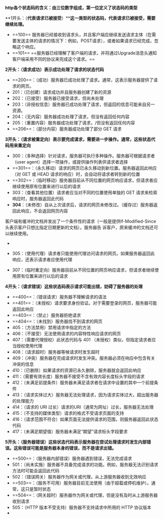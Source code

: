 **http各个状态码的含义：由三位数字组成，第一位定义了状态码的类型**

**1开头：（****代表请求已被接受****）****这一类型的状态码，代表请求已被接受，需要继续处理。**

- ==100== 服务器已经接收到请求头，并且客户端应继续发送请求主体（在需要发送主体的请求的情况下：例如，POST请求），或者如果请求已经完成，忽略这个响应。
- ==101== ==服务器已经理解了客户端的请求，并将通过Upgrade消息头通知客户端采用不同的协议来完成这个请求。==

  
  

**2开头：（请求成功）表示成功处理了请求的状态代码**

- ==200==：（成功）服务器已成功处理了请求。通常，这表示服务器提供了请求的网页。
- 201：（已创建）请求成功并且服务器创建了新的资源
- 202：（已接受）服务器已接受请求，但尚未处理
- 203：（非授权信息）服务器已成功处理了请求，但返回的信息可能来自另一资源。
- 204：（无内容）服务器成功处理了请求，但没有返回任何内容
- 205：（重置内容）服务器成功处理了请求，/但没有返回任何内容
- ==206==：（部分内容）服务器成功处理了部分 GET 请求
  

  

**3开头：（请求被重定向）表示要完成请求，需要进一步操作。通常，这些状态代码用来重定向**

- 300：（多种选择）针对请求，服务器可执行多种操作。服务器可根据请求者（user agent）选择一项操作，或提供操作列表供请求者选择
- ==301==：（永久移动）请求的网页已永久移动到新位置。服务器返回此响应（对 GET 或 HEAD 请求的响应）时，会自动将请求者转到新的位置
- ==302==：（临时移动）服务器目前从不同位置的网页响应请求，但请求者应继续使用原有位置来进行以后的请求
- 303：（查看其他位置）请求者应当对不同的位置使用单独的 GET 请求来检索响应时，服务器返回此代码
- **304**：（未修改）自从上次请求后，请求的网页未修改过。（缓存过）服务器返回此响应，不会返回网页内容

客户端有缓冲的文档并发出了一个条件性的请求（一般是提供If-Modified-Since头表示客户只想比指定日期更新的文档）。服务器告 诉客户，原来缓冲的文档还可以继续使用。

-   
    
- 305：（使用代理）请求者只能使用代理访问请求的网页。如果服务器返回此响应，还表示请求者应使用代理
- 307：（临时重定向）服务器目前从不同位置的网页响应请求，但请求者继续使用原有位置来进行以后的请求
  

  
  

**4开头：（请求错误）这些状态码表示请求可能出错，妨碍了服务器的处理**

- ==400==：（错误请求）服务器不理解请求的语法
- ==401==：（未授权）请求要求身份验证。对于需要登录的网页，服务器可能返回此响应
- ==403==：（禁止）服务器拒绝请求
- ==404==：（未找到）服务器找不到请求的网页
- 405：（方法禁用）禁用请求中指定的方法
- 406：（不接受）无法使用请求的内容特性响应请求的网页
- 407：（需要代理授权）此状态代码与 401 （未授权）类似，但指定请求者应当授权使用代理
- 408：（请求超时）服务器等候请求时发生超时
- 409：（冲突）服务器在完成请求时发生冲突。服务器必须在响应中包含有关冲突的信息
- 410：（已删除）如果请求的资源已永久删除，服务器就会返回此响应
- 411：（需要有效长度）服务器不接受不含有效内容长度标头字段的请求
- 412：（未满足前提条件）服务器未满足请求者在请求中设置的其中一个前提条件
- 413：（请求实体过大）服务器无法处理请求，因为请求实体过大，超出服务器的处理能力
- 414：（请求的 URI 过长）请求的URI（通常为网址）过长，服务器无法处理
- 415：（不支持的媒体类型）请求的格式不受请求页面的支持
- 416：（请求范围不符合）如果页面无法提供请求的范围，则服务器返回此状态代码
- 417：（未满足期望值）服务器未满足“期望”请求标头字段要求
  

  

**5开头：（服务器错误）这些状态代码表示服务器在尝试处理请求时发生内部错误。这些错误可能是服务器本身的错误，而不是请求出错。**

- ==500==：（服务器内部错误）服务器遇到错误，无法完成请求
- 501：（尚未实施）服务器不具备完成请求的功能。例如，服务器无法识别请求方法时可能会返回此代码
- 502：（错误网关）服务器作为网关或代理，从上游服务器收到无效响应
- ==503==：（服务不可用）服务器目前无法使用（由于超载或停机维护）。通常，这只是暂时状态
- ==504==：（网关超时）服务器作为网关或代理，但是没有及时从上游服务器收到请求
- 505：（HTTP 版本不受支持）服务器不支持请求中所用的 HTTP 协议版本
-